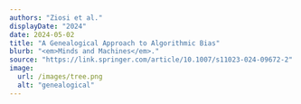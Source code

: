 ```yaml
---
authors: "Ziosi et al."
displayDate: "2024"
date: 2024-05-02
title: "A Genealogical Approach to Algorithmic Bias"
blurb: "<em>Minds and Machines</em>."
source: "https://link.springer.com/article/10.1007/s11023-024-09672-2"
image:
  url: /images/tree.png
  alt: "genealogical"
---
```


